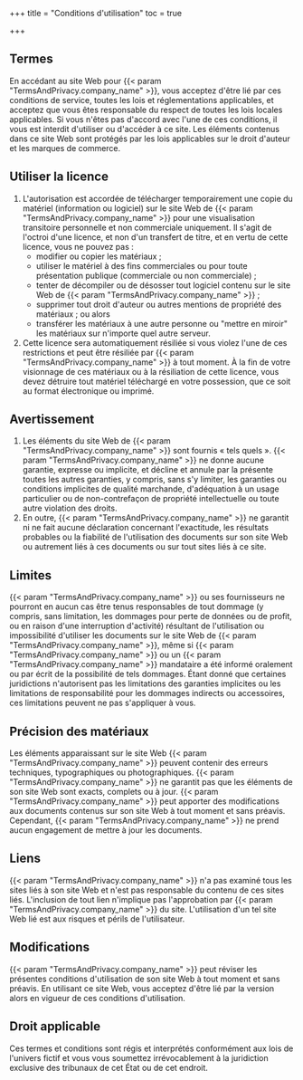 +++
title = "Conditions d'utilisation"
toc = true

+++

## Termes

En accédant au site Web pour {{< param "TermsAndPrivacy.company_name" >}}, vous acceptez d'être lié par ces conditions de service, toutes les lois et réglementations applicables, et acceptez que vous êtes responsable du respect de toutes les lois locales applicables. Si vous n'êtes pas d'accord avec l'une de ces conditions, il vous est interdit d'utiliser ou d'accéder à ce site. Les éléments contenus dans ce site Web sont protégés par les lois applicables sur le droit d'auteur et les marques de commerce.

## Utiliser la licence

1. L'autorisation est accordée de télécharger temporairement une copie du matériel (information ou logiciel) sur le site Web de {{< param "TermsAndPrivacy.company_name" >}} pour une visualisation transitoire personnelle et non commerciale uniquement. Il s'agit de l'octroi d'une licence, et non d'un transfert de titre, et en vertu de cette licence, vous ne pouvez pas :
    * modifier ou copier les matériaux ;
    * utiliser le matériel à des fins commerciales ou pour toute présentation publique (commerciale ou non commerciale) ;
    * tenter de décompiler ou de désosser tout logiciel contenu sur le site Web de {{< param "TermsAndPrivacy.company_name" >}} ;
    * supprimer tout droit d'auteur ou autres mentions de propriété des matériaux ; ou alors
    * transférer les matériaux à une autre personne ou "mettre en miroir" les matériaux sur n'importe quel autre serveur.
2. Cette licence sera automatiquement résiliée si vous violez l'une de ces restrictions et peut être résiliée par {{< param "TermsAndPrivacy.company_name" >}} à tout moment. À la fin de votre visionnage de ces matériaux ou à la résiliation de cette licence, vous devez détruire tout matériel téléchargé en votre possession, que ce soit au format électronique ou imprimé.

## Avertissement

1. Les éléments du site Web de {{< param "TermsAndPrivacy.company_name" >}} sont fournis « tels quels ». {{< param "TermsAndPrivacy.company_name" >}} ne donne aucune garantie, expresse ou implicite, et décline et annule par la présente toutes les autres garanties, y compris, sans s'y limiter, les garanties ou conditions implicites de qualité marchande, d'adéquation à un usage particulier ou de non-contrefaçon de propriété intellectuelle ou toute autre violation des droits.
2. En outre, {{< param "TermsAndPrivacy.company_name" >}} ne garantit ni ne fait aucune déclaration concernant l'exactitude, les résultats probables ou la fiabilité de l'utilisation des documents sur son site Web ou autrement liés à ces documents ou sur tout sites liés à ce site.

## Limites

{{< param "TermsAndPrivacy.company_name" >}} ou ses fournisseurs ne pourront en aucun cas être tenus responsables de tout dommage (y compris, sans limitation, les dommages pour perte de données ou de profit, ou en raison d'une interruption d'activité) résultant de l'utilisation ou impossibilité d'utiliser les documents sur le site Web de {{< param "TermsAndPrivacy.company_name" >}}, même si {{< param "TermsAndPrivacy.company_name" >}} ou un {{< param "TermsAndPrivacy.company_name" >}} mandataire a été informé oralement ou par écrit de la possibilité de tels dommages. Étant donné que certaines juridictions n'autorisent pas les limitations des garanties implicites ou les limitations de responsabilité pour les dommages indirects ou accessoires, ces limitations peuvent ne pas s'appliquer à vous.

## Précision des matériaux

Les éléments apparaissant sur le site Web {{< param "TermsAndPrivacy.company_name" >}} peuvent contenir des erreurs techniques, typographiques ou photographiques. {{< param "TermsAndPrivacy.company_name" >}} ne garantit pas que les éléments de son site Web sont exacts, complets ou à jour. {{< param "TermsAndPrivacy.company_name" >}} peut apporter des modifications aux documents contenus sur son site Web à tout moment et sans préavis. Cependant, {{< param "TermsAndPrivacy.company_name" >}} ne prend aucun engagement de mettre à jour les documents.

## Liens

{{< param "TermsAndPrivacy.company_name" >}} n'a pas examiné tous les sites liés à son site Web et n'est pas responsable du contenu de ces sites liés. L'inclusion de tout lien n'implique pas l'approbation par {{< param "TermsAndPrivacy.company_name" >}} du site. L'utilisation d'un tel site Web lié est aux risques et périls de l'utilisateur.

## Modifications

{{< param "TermsAndPrivacy.company_name" >}} peut réviser les présentes conditions d'utilisation de son site Web à tout moment et sans préavis. En utilisant ce site Web, vous acceptez d'être lié par la version alors en vigueur de ces conditions d'utilisation.

## Droit applicable

Ces termes et conditions sont régis et interprétés conformément aux lois de l'univers fictif et vous vous soumettez irrévocablement à la juridiction exclusive des tribunaux de cet État ou de cet endroit. 